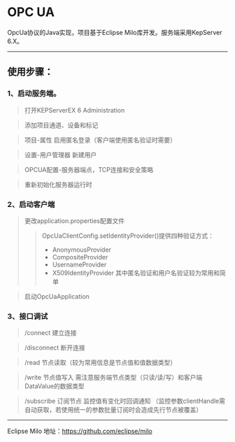 # OPC UA

OpcUa协议的Java实现，项目基于Eclipse Milo库开发。服务端采用KepServer 6.X。

---

## 使用步骤：

### 1、启动服务端。
> 打开KEPServerEX 6 Administration

> 添加项目通道、设备和标记

> 项目-属性 启用匿名登录（客户端使用匿名验证时需要）

> 设置-用户管理器 新建用户

> OPCUA配置-服务器端点，TCP连接和安全策略

> 重新初始化服务器运行时

### 2、启动客户端
> 更改application.properties配置文件
>> OpcUaClientConfig.setIdentityProvider()提供四种验证方式：
>> + AnonymousProvider
>> + CompositeProvider
>> + UsernameProvider
>> + X509IdentityProvider
>> 其中匿名验证和用户名验证较为常用和简单

> 启动OpcUaApplication

### 3、接口调试
> /connect 建立连接

> /disconnect 断开连接

> /read 节点读取（较为常用信息是节点值和值数据类型）

> /write 节点值写入 需注意服务端节点类型（只读/读/写）和客户端DataValue的数据类型

> /subscribe 订阅节点 监控值有变化时回调通知 （监控参数clientHandle需自动获取，若使用统一的参数批量订阅时会造成先行节点被覆盖）

---

Eclipse Milo 地址：https://github.com/eclipse/milo